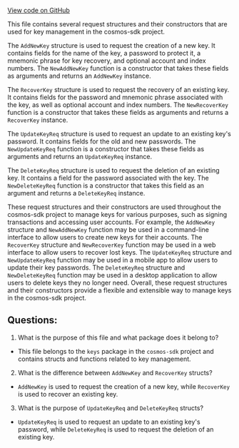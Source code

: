 [View code on GitHub](https://github.com/cosmos/cosmos-sdk.git/client/keys/types.go)

This file contains several request structures and their constructors that are used for key management in the cosmos-sdk project. 

The `AddNewKey` structure is used to request the creation of a new key. It contains fields for the name of the key, a password to protect it, a mnemonic phrase for key recovery, and optional account and index numbers. The `NewAddNewKey` function is a constructor that takes these fields as arguments and returns an `AddNewKey` instance.

The `RecoverKey` structure is used to request the recovery of an existing key. It contains fields for the password and mnemonic phrase associated with the key, as well as optional account and index numbers. The `NewRecoverKey` function is a constructor that takes these fields as arguments and returns a `RecoverKey` instance.

The `UpdateKeyReq` structure is used to request an update to an existing key's password. It contains fields for the old and new passwords. The `NewUpdateKeyReq` function is a constructor that takes these fields as arguments and returns an `UpdateKeyReq` instance.

The `DeleteKeyReq` structure is used to request the deletion of an existing key. It contains a field for the password associated with the key. The `NewDeleteKeyReq` function is a constructor that takes this field as an argument and returns a `DeleteKeyReq` instance.

These request structures and their constructors are used throughout the cosmos-sdk project to manage keys for various purposes, such as signing transactions and accessing user accounts. For example, the `AddNewKey` structure and `NewAddNewKey` function may be used in a command-line interface to allow users to create new keys for their accounts. The `RecoverKey` structure and `NewRecoverKey` function may be used in a web interface to allow users to recover lost keys. The `UpdateKeyReq` structure and `NewUpdateKeyReq` function may be used in a mobile app to allow users to update their key passwords. The `DeleteKeyReq` structure and `NewDeleteKeyReq` function may be used in a desktop application to allow users to delete keys they no longer need. Overall, these request structures and their constructors provide a flexible and extensible way to manage keys in the cosmos-sdk project.
## Questions: 
 1. What is the purpose of this file and what package does it belong to?
- This file belongs to the `keys` package in the `cosmos-sdk` project and contains structs and functions related to key management.
2. What is the difference between `AddNewKey` and `RecoverKey` structs?
- `AddNewKey` is used to request the creation of a new key, while `RecoverKey` is used to recover an existing key.
3. What is the purpose of `UpdateKeyReq` and `DeleteKeyReq` structs?
- `UpdateKeyReq` is used to request an update to an existing key's password, while `DeleteKeyReq` is used to request the deletion of an existing key.